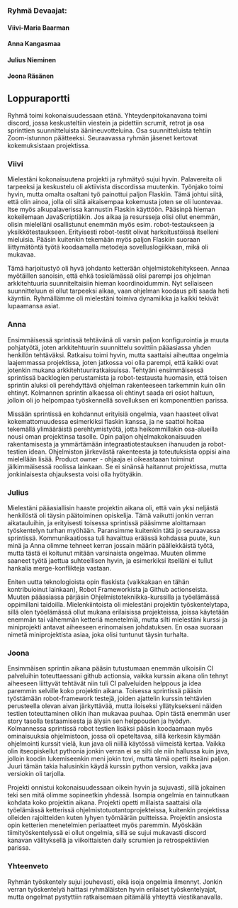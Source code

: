 ### Ryhmä Devaajat:

#### Viivi-Maria Baarman
#### Anna Kangasmaa
#### Julius Nieminen
#### Joona Räsänen


## Loppuraportti

Ryhmä toimi kokonaisuudessaan etänä. Yhteydenpitokanavana toimi discord, jossa keskusteltiin viestein ja pidettiin scrumit, retrot ja osa sprinttien suunnitteluista äänineuvotteluina. Osa suunnitteluista tehtiin Zoom-istunnon päätteeksi. Seuraavassa ryhmän jäsenet kertovat kokemuksistaan projektissa.

### Viivi

Mielestäni kokonaisuutena projekti ja ryhmätyö sujui hyvin. Palavereita oli tarpeeksi ja keskustelu oli aktiivista discordissa muutenkin. Työnjako toimi hyvin, mutta omalta osaltani työ painottui paljon Flaskiin. Tämä johtui siitä, että olin ainoa, jolla oli siitä aikaisempaa kokemusta joten se oli luontevaa. Itse myös alkupalaverissa kannustin Flaskin käyttöön. Pääsinpä hieman kokeilemaan JavaScriptiäkin. Jos aikaa ja resursseja olisi ollut enemmän, olisin mielelläni osallistunut enemmän myös esim. robot-testaukseen ja yksikkötestaukseen. Erityisesti robot-testit olivat harkoitustöissä itselleni mieluisia. Pääsin kuitenkin tekemään myös paljon Flaskiin suoraan liittymätöntä työtä koodaamalla metodeja sovelluslogiikkaan, mikä oli mukavaa. 

Tämä harjoitustyö oli hyvä johdanto ketterään ohjelmistokehitykseen. Annaa myötäillen sanoisin, että ehkä tosielämässä olisi parempi jos ohjelman arkkitehtuuria suunniteltaisiin hieman koordinoidummin. Nyt sellaiseen suunnitteluun ei ollut tarpeeksi aikaa, vaan ohjelman koodaus piti saada heti käyntiin. Ryhmällämme oli mielestäni toimiva dynamiikka ja kaikki tekivät lupaamansa asiat. 

### Anna

Ensimmäisessä sprintissä tehtävänä oli varsin paljon konfigurointia ja muuta pohjatyötä, joten arkkitehtuurin suunnittelu sovittiin pääasiassa yhden henkilön tehtäväksi. Ratkaisu toimi hyvin, mutta saattaisi aiheuttaa ongelmia laajemmassa projektissa, joten jatkossa voi olla parempi, että kaikki ovat jotenkin mukana arkkitehtuuriratkaisuissa. Tehtyäni ensimmäisessä sprintissä backlogien perustamista ja robot-testausta huomasin, että toisen sprintin aluksi oli perehdyttävä ohjelman rakenteeseen tarkemmin kuin olin ehtinyt. Kolmannen sprintin alkaessa oli ehtinyt saada eri osiot haltuun, jolloin oli jo helpompaa työskennellä sovelluksen eri komponenttien parissa.

Missään sprintissä en kohdannut erityisiä ongelmia, vaan haasteet olivat kokemattomuudessa esimerkiksi flaskin kanssa, ja ne saattoi hoitaa tekemällä ylimääräistä perehtymistyötä, jotta heikommillakin osa-alueilla nousi oman projektinsa tasolle. Opin paljon ohjelmakokonaisuuden rakentamisesta ja ymmärtämään integraatiotestauksen ihanuuden ja robot-testien idean. Ohjelmiston järkevästä rakenteesta ja toteutuksista oppisi aina mielellään lisää. Product owner - ohjaaja ei oikeastaaan toiminut jälkimmäisessä roolissa lainkaan. Se ei sinänsä haitannut projektissa, mutta jonkinlaisesta ohjauksesta voisi olla hyötyäkin.

### Julius

Mielestäni pääasiallisin haaste projektin aikana oli, että vain yksi neljästä henkilöstä oli täysin päätoiminen opiskelija. Tämä vaikutti jonkin verran aikatauluihin, ja erityisesti toisessa sprintissä pääsimme aloittamaan työskentelyn turhan myöhään. Paransimme kuitenkin tätä jo seuraavassa sprintissä. Kommunikaatiossa tuli havaittua eräässä kohdassa puute, kun minä ja Anna olimme tehneet kerran jossain määrin päällekkäistä työtä, mutta tästä ei koitunut mitään varsinaista ongelmaa. Muuten olimme saaneet työtä jaettua suhteellisen hyvin, ja esimerkiksi itselläni ei tullut hankalia merge-konflikteja vastaan.

Eniten uutta teknologioista opin flaskista (vaikkakaan en tähän kontribuioinut lainkaan), Robot Frameworkista ja Github actionseista. Muuten pääasiassa pärjäsin Ohjelmistotekniikka-kurssilla ja työelämässä oppimillani taidoilla. Mielenkiintoista oli mielestäni projektin työskentelytapa, sillä olen työelämässä ollut mukana erilaisissa projekteissa, joissa käytetään enemmän tai vähemmän ketteriä menetelmiä, mutta silti mielestäni kurssi ja miniprojekti antavat aiheeseen erinomaisen johdatuksen. En osaa suoraan nimetä miniprojektista asiaa, joka olisi tuntunut täysin turhalta.

### Joona

Ensimmäisen sprintin aikana pääsin tutustumaan enemmän ulkoisiin CI palveluihin toteuttaessani github actionsia, vaikka kurssin aikana olin tehnyt aiheeseen liittyvät tehtävät niin tuli CI palveluiden helppous ja idea paremmin selville koko projektin aikana. Toisessa sprintissä pääsin työstämään robot-framework testejä, joiden ajattelin kurssin tehtävien perusteella olevan aivan järkyttävää, mutta iloiseksi yllätyksekseni näiden testien toteuttaminen olikin ihan mukavaa puuhaa. Opin tästä enemmän user story tasolla testaamisesta ja älysin sen helppouden ja hyödyn. Kolmannessa sprintissä robot testien lisäksi pääsin koodaamaan myös ominaisuuksia ohjelmistoon, jossa oli opeteltavaa, sillä kerkesin käymään ohjelmointi kurssit vielä, kun java oli niillä käytössä viimeistä kertaa. Vaikka olin itseopiskellut pythonia jonkin verran ei se silti ole niin hallussa kuin java, jolloin koodin lukemiseenkin meni jokin tovi, mutta tämä opetti itseäni paljon. Juuri tämän takia halusinkin käydä kurssin python version, vaikka java versiokin oli tarjolla.

Projekti onnistui kokonaisuudessaan oikein hyvin ja sujuvasti, sillä jokainen teki sen mitä olimme sopineetkin yhdessä. Isompia ongelmia en tainnutkaan kohdata koko projektin aikana. Projekti opetti millaista saattaisi olla työelämässä ketterissä ohjelmistotuotantoprojekteissa, kuitenkin projektissa olleiden rajoitteiden kuten lyhyen työmäärän puitteissa. Projektin ansiosta opin ketterien menetelmien periaatteet myös paremmin. Myöskään tiimityöskentelyssä ei ollut ongelmia, sillä se sujui mukavasti discord kanavan välityksellä ja viikoittaisten daily scrumien ja retrospektiivien parissa.


### Yhteenveto

Ryhmän työskentely sujui jouhevasti, eikä isoja ongelmia ilmennyt. Jonkin verran työskentelyä haittasi ryhmäläisten hyvin erilaiset työskentelyajat, mutta ongelmat pystyttiin ratkaisemaan pitämällä yhteyttä viestikanavalla.




